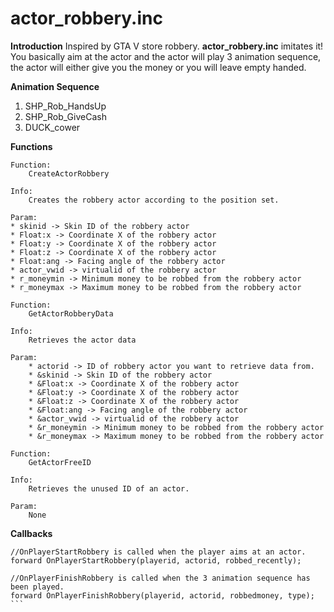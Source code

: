 # actor_robbery.inc

**Introduction**
Inspired by GTA V store robbery.  **actor_robbery.inc** imitates it! You basically aim at the actor and the actor will play 3 animation sequence, the actor will either give you the money or you will leave empty handed. 

**Animation Sequence**
1. SHP_Rob_HandsUp
2. SHP_Rob_GiveCash
3. DUCK_cower


**Functions**

```
Function:
	CreateActorRobbery

Info:
	Creates the robbery actor according to the position set.

Param:
* skinid -> Skin ID of the robbery actor
* Float:x -> Coordinate X of the robbery actor
* Float:y -> Coordinate X of the robbery actor
* Float:z -> Coordinate X of the robbery actor
* Float:ang -> Facing angle of the robbery actor
* actor_vwid -> virtualid of the robbery actor
* r_moneymin -> Minimum money to be robbed from the robbery actor
* r_moneymax -> Maximum money to be robbed from the robbery actor

Function:
	GetActorRobberyData

Info:
	Retrieves the actor data

Param:
	* actorid -> ID of robbery actor you want to retrieve data from. 
	* &skinid -> Skin ID of the robbery actor
	* &Float:x -> Coordinate X of the robbery actor
	* &Float:y -> Coordinate X of the robbery actor
	* &Float:z -> Coordinate X of the robbery actor
	* &Float:ang -> Facing angle of the robbery actor
	* &actor_vwid -> virtualid of the robbery actor
	* &r_moneymin -> Minimum money to be robbed from the robbery actor
	* &r_moneymax -> Maximum money to be robbed from the robbery actor

Function: 
	GetActorFreeID

Info:	
	Retrieves the unused ID of an actor.

Param:
	None
```

**Callbacks**
````
//OnPlayerStartRobbery is called when the player aims at an actor.
forward OnPlayerStartRobbery(playerid, actorid, robbed_recently);

//OnPlayerFinishRobbery is called when the 3 animation sequence has been played.
forward OnPlayerFinishRobbery(playerid, actorid, robbedmoney, type);
```

